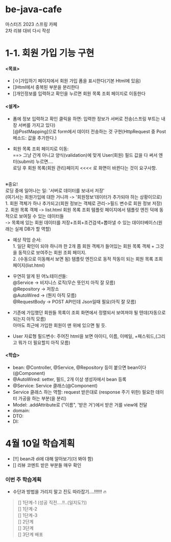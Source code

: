 # be-java-cafe
마스터즈 2023 스프링 카페<br>2차 리뷰 대비 다시 작성

# 1-1. 회원 가입 기능 구현

#### <목표>
- [ㅇ]가입하기 페이지에서 회원 가입 폼을 표시한다(기본 Html에 있음)<br>
- []Html에서 중복된 부분을 분리한다<br>
- []개인정보를 입력하고 확인을 누르면 회원 목록 조회 페이지로 이동한다

#### <설계>
- 폼에 정보 입력하고 확인 클릭을 하면: 입력한 정보가 서버로 전송(스프링 부트는 내장 서버를 가지고 있다)<br>
[@PostMapping]으로 form에서 데이터 전송하는 것 구현(HttpRequest 중 Post메소드: 값을 추가한다.)


- 회원 목록 조회 페이지로 이동:<br> 
==> 그냥 간게 아니고 양식(validation)에 맞게 User(회원) 필드 값을 다 써서 엔터(submit) 누르면....<br>
  로딩 후 회원 목록(회원 관리)페이지 <<<< 로 화면이 바뀐다는 것이 요구사항.
<br>   
※중요!<br>
         로딩 중에 일어나는 일: '서버로 데이터를 보내서 저장'<br>
  (여기서는 회원가입에 대한 거니까 -> '회원정보'데이터가 추가되야 하는 상황이므로)<br>
    1. 회원 객체가 하나 추가되고(회원 정보는 객체로 관리->필드 변수로 회원 정보 저장)<br>
    2. 회원 목록 객체 -> list.html 회원 목록 조회 템플릿 페이지에서 템플릿 엔진 덕에 동적으로 보여질 수 있는 데이터들<br>
        -> 목록에 있는 회원 데이터를 저장+조회+조건검색+뽑아낼 수 있는 데이터베이스(원래는 실제 DB가 할 역할)


- 예상 작업 순서:<br> 
        1. 일단 확인이 되야 하니까 한 2개 쯤 회원 객체가 들어있는 회원 목록 객체 + 그것을 동적으로 보여주는 회원 조회 페이지.<br> 
        2. (수동으로 이동해서 보면 됨) 템플릿 엔진으로 동적 작동이 되는 회원 목록 조회 페이지(list.html)


- 우연히 알게 된 어노테이션들:<br> 
        @Service -> 비지니스 로직(무슨 뜻인지 아직 잘 모름)<br> 
        @Repository -> 저장소<br>
        @AutoWired -> (뭔지 아직 모름)<br>
        @RequestBody -> POST API인데 Json일때 필요(아직 잘 모름)


- 기존에 가입했던 회원들 목록이 조회 화면에서 정렬되서 보여져야 될 텐데(자동으로 되는지 아직 모름)<br>
아마도 최근에 가입한 회원이 맨 위에 있으면 될 듯.


- User 자료형 필드변수: 주어진 html을 보면 아이디, 이름, 이메일, +패스워드,(그리고 뭐가 더 필요할지 아직 모름)


#### <학습>
- bean: @Controller, @Service, @Repository 등이 붙으면 bean이다(@Component)
- @AutoWired: setter, 필드, 2개 이상 생성자에서 bean 등록
- @Service: Service 클래스(@Component)
- Service 클래스 하는 역할: request 받은대로 (response 주기 위한) 필요한 데이터 가공을 하는 부분(을 분리)
- Model: .addAttribute로 ("이름", '받은 거')에서 받은 거를 view에 전달
- domain: 
- DTO:
- DI: 

# 4월 10일 학습계획
- [!!] bean과 di에 대해 알아보기(더 봐야 함)
- [] 리뷰 코멘트 받은 부분들 매우 확인

### 이번 주 학습계획
- 수단과 방법을 가리지 말고 진도 따라잡기....!!!!!!  :fire:
> [] 1단계-1 (성공 직전....!!..(일지도?))<br>
> [] 1단계-2<br>
> [] 1단계-3<br>
> [] 2단계<br>
> [] 3단계<br>
> [] 3단계 배포<br>
